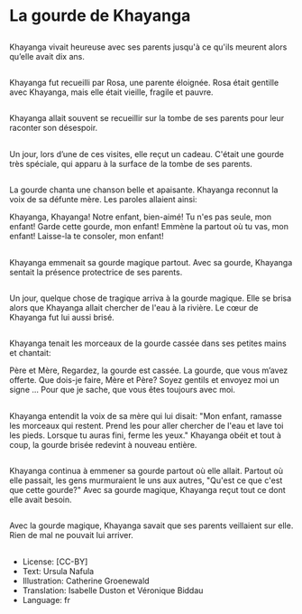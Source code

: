 # La gourde de Khayanga

##
Khayanga vivait heureuse avec ses
parents jusqu'à ce qu'ils meurent
alors qu’elle avait dix ans.

##
Khayanga fut recueilli par Rosa, une
parente éloignée. Rosa était gentille
avec Khayanga, mais elle était
vieille, fragile et pauvre.

##
Khayanga allait souvent se recueillir
sur la tombe de ses parents pour
leur raconter son désespoir.

##
Un jour, lors d’une de ces visites,
elle reçut un cadeau. C'était une
gourde très spéciale, qui apparu à
la surface de la tombe de ses
parents.

##
La gourde chanta une chanson belle
et apaisante. Khayanga reconnut la
voix de sa défunte mère.
Les paroles allaient ainsi:

Khayanga, Khayanga!
Notre enfant, bien-aimé!
Tu n'es pas seule, mon enfant!
Garde cette gourde, mon enfant!
Emmène la partout où tu vas, mon enfant!
Laisse-la te consoler, mon enfant!

##
Khayanga emmenait sa gourde
magique partout.
Avec sa gourde, Khayanga sentait la
présence protectrice de ses
parents.

##
Un jour, quelque chose de tragique
arriva à la gourde magique. Elle se
brisa alors que Khayanga allait
chercher de l'eau à la rivière.
Le cœur de Khayanga fut lui aussi
brisé.

##
Khayanga tenait les morceaux de la
gourde cassée dans ses petites
mains et chantait:

Père et Mère,
Regardez, la gourde est cassée.
La gourde, que vous m’avez offerte.
Que dois-je faire, Mère et Père?
Soyez gentils et envoyez moi un signe ...
Pour que je sache, que vous êtes toujours avec moi.

##
Khayanga entendit la voix de sa
mère qui lui disait:
"Mon enfant, ramasse les morceaux
qui restent. Prend les pour aller
chercher de l'eau et lave toi les
pieds. Lorsque tu auras fini, ferme
les yeux."
Khayanga obéit et tout à coup, la
gourde brisée redevint à nouveau
entière.

##
Khayanga continua à emmener sa
gourde partout où elle allait.
Partout où elle passait, les gens
murmuraient le uns aux autres,
"Qu'est ce que c'est que cette
gourde?"
Avec sa gourde magique, Khayanga
reçut tout ce dont elle avait besoin.

##
Avec la gourde magique, Khayanga
savait que ses parents veillaient sur
elle.
Rien de mal ne pouvait lui arriver.

##
* License: [CC-BY]
* Text: Ursula Nafula
* Illustration: Catherine Groenewald
* Translation: Isabelle Duston et Véronique Biddau
* Language: fr
